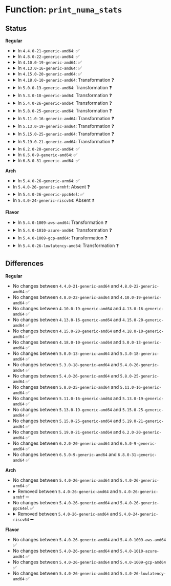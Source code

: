 # Function: <code>print_numa_stats</code>

## Status
<b>Regular</b>
<ul>
<li>
<details>
<summary>In <code>4.4.0-21-generic-amd64</code>: ✅</summary>

```c
void print_numa_stats(struct seq_file * m, int node, long unsigned int tsf, long unsigned int tpf, long unsigned int gsf, long unsigned int gpf)
```

```json
{
  "name": "print_numa_stats",
  "collision_type": "Unique Global",
  "inline_type": "No",
  "funcs": [
    {
      "addr": 18446744071579664272,
      "name": "print_numa_stats",
      "external": true,
      "loc": "kernel/sched/debug.c:512",
      "file": "kernel/sched/debug.c",
      "inline": "seen, unknown",
      "caller_inline": [],
      "caller_func": [
        "kernel/sched/fair.c:show_numa_stats"
      ]
    }
  ],
  "symbols": [
    {
      "addr": 18446744071579664272,
      "name": "print_numa_stats",
      "section": ".text",
      "bind": "STB_GLOBAL",
      "size": 155
    }
  ]
}
```
</details>
</li>
<li>
<details>
<summary>In <code>4.8.0-22-generic-amd64</code>: ✅</summary>

```c
void print_numa_stats(struct seq_file * m, int node, long unsigned int tsf, long unsigned int tpf, long unsigned int gsf, long unsigned int gpf)
```

```json
{
  "name": "print_numa_stats",
  "collision_type": "Unique Global",
  "inline_type": "No",
  "funcs": [
    {
      "addr": 18446744071579682176,
      "name": "print_numa_stats",
      "external": true,
      "loc": "kernel/sched/debug.c:823",
      "file": "kernel/sched/debug.c",
      "inline": "seen, unknown",
      "caller_inline": [],
      "caller_func": [
        "kernel/sched/fair.c:show_numa_stats"
      ]
    }
  ],
  "symbols": [
    {
      "addr": 18446744071579682176,
      "name": "print_numa_stats",
      "section": ".text",
      "bind": "STB_GLOBAL",
      "size": 155
    }
  ]
}
```
</details>
</li>
<li>
<details>
<summary>In <code>4.10.0-19-generic-amd64</code>: ✅</summary>

```c
void print_numa_stats(struct seq_file * m, int node, long unsigned int tsf, long unsigned int tpf, long unsigned int gsf, long unsigned int gpf)
```

```json
{
  "name": "print_numa_stats",
  "collision_type": "Unique Global",
  "inline_type": "No",
  "funcs": [
    {
      "addr": 18446744071579706784,
      "name": "print_numa_stats",
      "external": true,
      "loc": "kernel/sched/debug.c:826",
      "file": "kernel/sched/debug.c",
      "inline": "seen, unknown",
      "caller_inline": [],
      "caller_func": [
        "kernel/sched/fair.c:show_numa_stats"
      ]
    }
  ],
  "symbols": [
    {
      "addr": 18446744071579706784,
      "name": "print_numa_stats",
      "section": ".text",
      "bind": "STB_GLOBAL",
      "size": 155
    }
  ]
}
```
</details>
</li>
<li>
<details>
<summary>In <code>4.13.0-16-generic-amd64</code>: ✅</summary>

```c
void print_numa_stats(struct seq_file * m, int node, long unsigned int tsf, long unsigned int tpf, long unsigned int gsf, long unsigned int gpf)
```

```json
{
  "name": "print_numa_stats",
  "collision_type": "Unique Global",
  "inline_type": "No",
  "funcs": [
    {
      "addr": 18446744071579703024,
      "name": "print_numa_stats",
      "external": true,
      "loc": "kernel/sched/debug.c:840",
      "file": "kernel/sched/debug.c",
      "inline": "seen, unknown",
      "caller_inline": [],
      "caller_func": [
        "kernel/sched/fair.c:show_numa_stats"
      ]
    }
  ],
  "symbols": [
    {
      "addr": 18446744071579703024,
      "name": "print_numa_stats",
      "section": ".text",
      "bind": "STB_GLOBAL",
      "size": 155
    }
  ]
}
```
</details>
</li>
<li>
<details>
<summary>In <code>4.15.0-20-generic-amd64</code>: ✅</summary>

```c
void print_numa_stats(struct seq_file * m, int node, long unsigned int tsf, long unsigned int tpf, long unsigned int gsf, long unsigned int gpf)
```

```json
{
  "name": "print_numa_stats",
  "collision_type": "Unique Global",
  "inline_type": "No",
  "funcs": [
    {
      "addr": 18446744071579734576,
      "name": "print_numa_stats",
      "external": true,
      "loc": "kernel/sched/debug.c:890",
      "file": "kernel/sched/debug.c",
      "inline": "seen, unknown",
      "caller_inline": [],
      "caller_func": [
        "kernel/sched/fair.c:show_numa_stats"
      ]
    }
  ],
  "symbols": [
    {
      "addr": 18446744071579734576,
      "name": "print_numa_stats",
      "section": ".text",
      "bind": "STB_GLOBAL",
      "size": 155
    }
  ]
}
```
</details>
</li>
<li>
<details>
<summary>In <code>4.18.0-10-generic-amd64</code>: Transformation ❓</summary>

```c
void print_numa_stats(struct seq_file * m, int node, long unsigned int tsf, long unsigned int tpf, long unsigned int gsf, long unsigned int gpf)
```

```json
{
  "name": "print_numa_stats",
  "collision_type": "Unique Global",
  "inline_type": "No",
  "funcs": [
    {
      "addr": 0,
      "name": "print_numa_stats",
      "external": true,
      "loc": "kernel/sched/debug.c:842",
      "file": "kernel/sched/debug.c",
      "inline": "seen, unknown",
      "caller_inline": [],
      "caller_func": [
        "kernel/sched/fair.c:show_numa_stats"
      ]
    }
  ],
  "symbols": [
    {
      "addr": 18446744071579771608,
      "name": "print_numa_stats.cold.16",
      "section": ".text",
      "bind": "STB_LOCAL",
      "size": 53
    },
    {
      "addr": 18446744071579763264,
      "name": "print_numa_stats",
      "section": ".text",
      "bind": "STB_GLOBAL",
      "size": 109
    }
  ]
}
```
</details>
</li>
<li>
<details>
<summary>In <code>5.0.0-13-generic-amd64</code>: Transformation ❓</summary>

```c
void print_numa_stats(struct seq_file * m, int node, long unsigned int tsf, long unsigned int tpf, long unsigned int gsf, long unsigned int gpf)
```

```json
{
  "name": "print_numa_stats",
  "collision_type": "Unique Global",
  "inline_type": "No",
  "funcs": [
    {
      "addr": 0,
      "name": "print_numa_stats",
      "external": true,
      "loc": "kernel/sched/debug.c:841",
      "file": "kernel/sched/debug.c",
      "inline": "seen, unknown",
      "caller_inline": [],
      "caller_func": [
        "kernel/sched/fair.c:show_numa_stats"
      ]
    }
  ],
  "symbols": [
    {
      "addr": 18446744071579814440,
      "name": "print_numa_stats.cold.17",
      "section": ".text",
      "bind": "STB_LOCAL",
      "size": 53
    },
    {
      "addr": 18446744071579806144,
      "name": "print_numa_stats",
      "section": ".text",
      "bind": "STB_GLOBAL",
      "size": 109
    }
  ]
}
```
</details>
</li>
<li>
<details>
<summary>In <code>5.3.0-18-generic-amd64</code>: Transformation ❓</summary>

```c
void print_numa_stats(struct seq_file * m, int node, long unsigned int tsf, long unsigned int tpf, long unsigned int gsf, long unsigned int gpf)
```

```json
{
  "name": "print_numa_stats",
  "collision_type": "Unique Global",
  "inline_type": "No",
  "funcs": [
    {
      "addr": 0,
      "name": "print_numa_stats",
      "external": true,
      "loc": "kernel/sched/debug.c:821",
      "file": "kernel/sched/debug.c",
      "inline": "seen, unknown",
      "caller_inline": [],
      "caller_func": [
        "kernel/sched/fair.c:show_numa_stats"
      ]
    }
  ],
  "symbols": [
    {
      "addr": 18446744071579842389,
      "name": "print_numa_stats.cold",
      "section": ".text",
      "bind": "STB_LOCAL",
      "size": 53
    },
    {
      "addr": 18446744071579834304,
      "name": "print_numa_stats",
      "section": ".text",
      "bind": "STB_GLOBAL",
      "size": 109
    }
  ]
}
```
</details>
</li>
<li>
<details>
<summary>In <code>5.4.0-26-generic-amd64</code>: Transformation ❓</summary>

```c
void print_numa_stats(struct seq_file * m, int node, long unsigned int tsf, long unsigned int tpf, long unsigned int gsf, long unsigned int gpf)
```

```json
{
  "name": "print_numa_stats",
  "collision_type": "Unique Global",
  "inline_type": "No",
  "funcs": [
    {
      "addr": 0,
      "name": "print_numa_stats",
      "external": true,
      "loc": "kernel/sched/debug.c:821",
      "file": "kernel/sched/debug.c",
      "inline": "seen, unknown",
      "caller_inline": [],
      "caller_func": [
        "kernel/sched/fair.c:show_numa_stats"
      ]
    }
  ],
  "symbols": [
    {
      "addr": 18446744071579890653,
      "name": "print_numa_stats.cold",
      "section": ".text",
      "bind": "STB_LOCAL",
      "size": 53
    },
    {
      "addr": 18446744071579882624,
      "name": "print_numa_stats",
      "section": ".text",
      "bind": "STB_GLOBAL",
      "size": 109
    }
  ]
}
```
</details>
</li>
<li>
<details>
<summary>In <code>5.8.0-25-generic-amd64</code>: Transformation ❓</summary>

```c
void print_numa_stats(struct seq_file * m, int node, long unsigned int tsf, long unsigned int tpf, long unsigned int gsf, long unsigned int gpf)
```

```json
{
  "name": "print_numa_stats",
  "collision_type": "Unique Global",
  "inline_type": "No",
  "funcs": [
    {
      "addr": 0,
      "name": "print_numa_stats",
      "external": true,
      "loc": "kernel/sched/debug.c:827",
      "file": "kernel/sched/debug.c",
      "inline": "seen, unknown",
      "caller_inline": [],
      "caller_func": [
        "kernel/sched/fair.c:show_numa_stats"
      ]
    }
  ],
  "symbols": [
    {
      "addr": 18446744071579933423,
      "name": "print_numa_stats.cold",
      "section": ".text",
      "bind": "STB_LOCAL",
      "size": 53
    },
    {
      "addr": 18446744071579925536,
      "name": "print_numa_stats",
      "section": ".text",
      "bind": "STB_GLOBAL",
      "size": 109
    }
  ]
}
```
</details>
</li>
<li>
<details>
<summary>In <code>5.11.0-16-generic-amd64</code>: Transformation ❓</summary>

```c
void print_numa_stats(struct seq_file * m, int node, long unsigned int tsf, long unsigned int tpf, long unsigned int gsf, long unsigned int gpf)
```

```json
{
  "name": "print_numa_stats",
  "collision_type": "Unique Global",
  "inline_type": "No",
  "funcs": [
    {
      "addr": 0,
      "name": "print_numa_stats",
      "external": true,
      "loc": "kernel/sched/debug.c:881",
      "file": "kernel/sched/debug.c",
      "inline": "seen, unknown",
      "caller_inline": [],
      "caller_func": [
        "kernel/sched/fair.c:show_numa_stats"
      ]
    }
  ],
  "symbols": [
    {
      "addr": 18446744071591288531,
      "name": "print_numa_stats.cold",
      "section": ".text",
      "bind": "STB_LOCAL",
      "size": 53
    },
    {
      "addr": 18446744071579919408,
      "name": "print_numa_stats",
      "section": ".text",
      "bind": "STB_GLOBAL",
      "size": 109
    }
  ]
}
```
</details>
</li>
<li>
<details>
<summary>In <code>5.13.0-19-generic-amd64</code>: Transformation ❓</summary>

```c
void print_numa_stats(struct seq_file * m, int node, long unsigned int tsf, long unsigned int tpf, long unsigned int gsf, long unsigned int gpf)
```

```json
{
  "name": "print_numa_stats",
  "collision_type": "Unique Global",
  "inline_type": "No",
  "funcs": [
    {
      "addr": 0,
      "name": "print_numa_stats",
      "external": true,
      "loc": "kernel/sched/debug.c:895",
      "file": "kernel/sched/debug.c",
      "inline": "seen, unknown",
      "caller_inline": [],
      "caller_func": [
        "kernel/sched/fair.c:show_numa_stats"
      ]
    }
  ],
  "symbols": [
    {
      "addr": 18446744071591231602,
      "name": "print_numa_stats.cold",
      "section": ".text",
      "bind": "STB_LOCAL",
      "size": 53
    },
    {
      "addr": 18446744071579927664,
      "name": "print_numa_stats",
      "section": ".text",
      "bind": "STB_GLOBAL",
      "size": 109
    }
  ]
}
```
</details>
</li>
<li>
<details>
<summary>In <code>5.15.0-25-generic-amd64</code>: Transformation ❓</summary>

```c
void print_numa_stats(struct seq_file * m, int node, long unsigned int tsf, long unsigned int tpf, long unsigned int gsf, long unsigned int gpf)
```

```json
{
  "name": "print_numa_stats",
  "collision_type": "Unique Global",
  "inline_type": "No",
  "funcs": [
    {
      "addr": 0,
      "name": "print_numa_stats",
      "external": true,
      "loc": "kernel/sched/debug.c:911",
      "file": "kernel/sched/debug.c",
      "inline": "seen, unknown",
      "caller_inline": [],
      "caller_func": [
        "kernel/sched/fair.c:show_numa_stats"
      ]
    }
  ],
  "symbols": [
    {
      "addr": 18446744071592118495,
      "name": "print_numa_stats.cold",
      "section": ".text",
      "bind": "STB_LOCAL",
      "size": 53
    },
    {
      "addr": 18446744071580050912,
      "name": "print_numa_stats",
      "section": ".text",
      "bind": "STB_GLOBAL",
      "size": 109
    }
  ]
}
```
</details>
</li>
<li>
<details>
<summary>In <code>5.19.0-21-generic-amd64</code>: Transformation ❓</summary>

```c
void print_numa_stats(struct seq_file * m, int node, long unsigned int tsf, long unsigned int tpf, long unsigned int gsf, long unsigned int gpf)
```

```json
{
  "name": "print_numa_stats",
  "collision_type": "Unique Global",
  "inline_type": "No",
  "funcs": [
    {
      "addr": 0,
      "name": "print_numa_stats",
      "external": true,
      "loc": "kernel/sched/debug.c:920",
      "file": "kernel/sched/build_utility.c",
      "inline": "seen, unknown",
      "caller_inline": [],
      "caller_func": [
        "kernel/sched/fair.c:show_numa_stats"
      ]
    }
  ],
  "symbols": [
    {
      "addr": 18446744071593887831,
      "name": "print_numa_stats.cold",
      "section": ".text",
      "bind": "STB_LOCAL",
      "size": 53
    },
    {
      "addr": 18446744071580183808,
      "name": "print_numa_stats",
      "section": ".text",
      "bind": "STB_GLOBAL",
      "size": 129
    }
  ]
}
```
</details>
</li>
<li>
<details>
<summary>In <code>6.2.0-20-generic-amd64</code>: ✅</summary>

```c
void print_numa_stats(struct seq_file * m, int node, long unsigned int tsf, long unsigned int tpf, long unsigned int gsf, long unsigned int gpf)
```

```json
{
  "name": "print_numa_stats",
  "collision_type": "Unique Global",
  "inline_type": "No",
  "funcs": [
    {
      "addr": 18446744071580370672,
      "name": "print_numa_stats",
      "external": true,
      "loc": "kernel/sched/debug.c:921",
      "file": "kernel/sched/build_utility.c",
      "inline": "seen, unknown",
      "caller_inline": [],
      "caller_func": [
        "kernel/sched/fair.c:show_numa_stats"
      ]
    }
  ],
  "symbols": [
    {
      "addr": 18446744071580370672,
      "name": "print_numa_stats",
      "section": ".text",
      "bind": "STB_GLOBAL",
      "size": 204
    }
  ]
}
```
</details>
</li>
<li>
<details>
<summary>In <code>6.5.0-9-generic-amd64</code>: ✅</summary>

```c
void print_numa_stats(struct seq_file * m, int node, long unsigned int tsf, long unsigned int tpf, long unsigned int gsf, long unsigned int gpf)
```

```json
{
  "name": "print_numa_stats",
  "collision_type": "Unique Global",
  "inline_type": "No",
  "funcs": [
    {
      "addr": 18446744071580439296,
      "name": "print_numa_stats",
      "external": true,
      "loc": "kernel/sched/debug.c:967",
      "file": "kernel/sched/build_utility.c",
      "inline": "seen, unknown",
      "caller_inline": [],
      "caller_func": [
        "kernel/sched/fair.c:show_numa_stats"
      ]
    }
  ],
  "symbols": [
    {
      "addr": 18446744071580439296,
      "name": "print_numa_stats",
      "section": ".text",
      "bind": "STB_GLOBAL",
      "size": 204
    }
  ]
}
```
</details>
</li>
<li>
<details>
<summary>In <code>6.8.0-31-generic-amd64</code>: ✅</summary>

```c
void print_numa_stats(struct seq_file * m, int node, long unsigned int tsf, long unsigned int tpf, long unsigned int gsf, long unsigned int gpf)
```

```json
{
  "name": "print_numa_stats",
  "collision_type": "Unique Global",
  "inline_type": "No",
  "funcs": [
    {
      "addr": 18446744071580498528,
      "name": "print_numa_stats",
      "external": true,
      "loc": "kernel/sched/debug.c:964",
      "file": "kernel/sched/build_utility.c",
      "inline": "seen, unknown",
      "caller_inline": [],
      "caller_func": [
        "kernel/sched/fair.c:show_numa_stats"
      ]
    }
  ],
  "symbols": [
    {
      "addr": 18446744071580498528,
      "name": "print_numa_stats",
      "section": ".text",
      "bind": "STB_GLOBAL",
      "size": 204
    }
  ]
}
```
</details>
</li>
</ul>
<b>Arch</b>
<ul>
<li>
<details>
<summary>In <code>5.4.0-26-generic-arm64</code>: ✅</summary>

```c
void print_numa_stats(struct seq_file * m, int node, long unsigned int tsf, long unsigned int tpf, long unsigned int gsf, long unsigned int gpf)
```

```json
{
  "name": "print_numa_stats",
  "collision_type": "Unique Global",
  "inline_type": "No",
  "funcs": [
    {
      "addr": 18446603336491085000,
      "name": "print_numa_stats",
      "external": true,
      "loc": "kernel/sched/debug.c:821",
      "file": "kernel/sched/debug.c",
      "inline": "seen, unknown",
      "caller_inline": [],
      "caller_func": [
        "kernel/sched/fair.c:show_numa_stats"
      ]
    }
  ],
  "symbols": [
    {
      "addr": 18446603336491085000,
      "name": "print_numa_stats",
      "section": ".text",
      "bind": "STB_GLOBAL",
      "size": 204
    }
  ]
}
```
</details>
</li>
<li>
In <code>5.4.0-26-generic-armhf</code>: Absent ❓
</li>
<li>
<details>
<summary>In <code>5.4.0-26-generic-ppc64el</code>: ✅</summary>

```c
void print_numa_stats(struct seq_file * m, int node, long unsigned int tsf, long unsigned int tpf, long unsigned int gsf, long unsigned int gpf)
```

```json
{
  "name": "print_numa_stats",
  "collision_type": "Unique Global",
  "inline_type": "No",
  "funcs": [
    {
      "addr": 13835058055283971056,
      "name": "print_numa_stats",
      "external": true,
      "loc": "kernel/sched/debug.c:821",
      "file": "kernel/sched/debug.c",
      "inline": "seen, unknown",
      "caller_inline": [],
      "caller_func": [
        "kernel/sched/fair.c:show_numa_stats"
      ]
    }
  ],
  "symbols": [
    {
      "addr": 13835058055283971056,
      "name": "print_numa_stats",
      "section": ".text",
      "bind": "STB_GLOBAL",
      "size": 256
    }
  ]
}
```
</details>
</li>
<li>
In <code>5.4.0-24-generic-riscv64</code>: Absent ❓
</li>
</ul>
<b>Flavor</b>
<ul>
<li>
<details>
<summary>In <code>5.4.0-1009-aws-amd64</code>: Transformation ❓</summary>

```c
void print_numa_stats(struct seq_file * m, int node, long unsigned int tsf, long unsigned int tpf, long unsigned int gsf, long unsigned int gpf)
```

```json
{
  "name": "print_numa_stats",
  "collision_type": "Unique Global",
  "inline_type": "No",
  "funcs": [
    {
      "addr": 0,
      "name": "print_numa_stats",
      "external": true,
      "loc": "kernel/sched/debug.c:821",
      "file": "kernel/sched/debug.c",
      "inline": "seen, unknown",
      "caller_inline": [],
      "caller_func": [
        "kernel/sched/fair.c:show_numa_stats"
      ]
    }
  ],
  "symbols": [
    {
      "addr": 18446744071579862766,
      "name": "print_numa_stats.cold",
      "section": ".text",
      "bind": "STB_LOCAL",
      "size": 53
    },
    {
      "addr": 18446744071579854752,
      "name": "print_numa_stats",
      "section": ".text",
      "bind": "STB_GLOBAL",
      "size": 109
    }
  ]
}
```
</details>
</li>
<li>
<details>
<summary>In <code>5.4.0-1010-azure-amd64</code>: Transformation ❓</summary>

```c
void print_numa_stats(struct seq_file * m, int node, long unsigned int tsf, long unsigned int tpf, long unsigned int gsf, long unsigned int gpf)
```

```json
{
  "name": "print_numa_stats",
  "collision_type": "Unique Global",
  "inline_type": "No",
  "funcs": [
    {
      "addr": 0,
      "name": "print_numa_stats",
      "external": true,
      "loc": "kernel/sched/debug.c:821",
      "file": "kernel/sched/debug.c",
      "inline": "seen, unknown",
      "caller_inline": [],
      "caller_func": [
        "kernel/sched/fair.c:show_numa_stats"
      ]
    }
  ],
  "symbols": [
    {
      "addr": 18446744071579797709,
      "name": "print_numa_stats.cold",
      "section": ".text",
      "bind": "STB_LOCAL",
      "size": 53
    },
    {
      "addr": 18446744071579789680,
      "name": "print_numa_stats",
      "section": ".text",
      "bind": "STB_GLOBAL",
      "size": 109
    }
  ]
}
```
</details>
</li>
<li>
<details>
<summary>In <code>5.4.0-1009-gcp-amd64</code>: Transformation ❓</summary>

```c
void print_numa_stats(struct seq_file * m, int node, long unsigned int tsf, long unsigned int tpf, long unsigned int gsf, long unsigned int gpf)
```

```json
{
  "name": "print_numa_stats",
  "collision_type": "Unique Global",
  "inline_type": "No",
  "funcs": [
    {
      "addr": 0,
      "name": "print_numa_stats",
      "external": true,
      "loc": "kernel/sched/debug.c:821",
      "file": "kernel/sched/debug.c",
      "inline": "seen, unknown",
      "caller_inline": [],
      "caller_func": [
        "kernel/sched/fair.c:show_numa_stats"
      ]
    }
  ],
  "symbols": [
    {
      "addr": 18446744071579851021,
      "name": "print_numa_stats.cold",
      "section": ".text",
      "bind": "STB_LOCAL",
      "size": 53
    },
    {
      "addr": 18446744071579842992,
      "name": "print_numa_stats",
      "section": ".text",
      "bind": "STB_GLOBAL",
      "size": 109
    }
  ]
}
```
</details>
</li>
<li>
<details>
<summary>In <code>5.4.0-26-lowlatency-amd64</code>: Transformation ❓</summary>

```c
void print_numa_stats(struct seq_file * m, int node, long unsigned int tsf, long unsigned int tpf, long unsigned int gsf, long unsigned int gpf)
```

```json
{
  "name": "print_numa_stats",
  "collision_type": "Unique Global",
  "inline_type": "No",
  "funcs": [
    {
      "addr": 0,
      "name": "print_numa_stats",
      "external": true,
      "loc": "kernel/sched/debug.c:821",
      "file": "kernel/sched/debug.c",
      "inline": "seen, unknown",
      "caller_inline": [],
      "caller_func": [
        "kernel/sched/fair.c:show_numa_stats"
      ]
    }
  ],
  "symbols": [
    {
      "addr": 18446744071579896062,
      "name": "print_numa_stats.cold",
      "section": ".text",
      "bind": "STB_LOCAL",
      "size": 53
    },
    {
      "addr": 18446744071579888032,
      "name": "print_numa_stats",
      "section": ".text",
      "bind": "STB_GLOBAL",
      "size": 109
    }
  ]
}
```
</details>
</li>
</ul>

## Differences
<b>Regular</b>
<ul>
<li>
No changes between <code>4.4.0-21-generic-amd64</code> and <code>4.8.0-22-generic-amd64</code> ✅
</li>
<li>
No changes between <code>4.8.0-22-generic-amd64</code> and <code>4.10.0-19-generic-amd64</code> ✅
</li>
<li>
No changes between <code>4.10.0-19-generic-amd64</code> and <code>4.13.0-16-generic-amd64</code> ✅
</li>
<li>
No changes between <code>4.13.0-16-generic-amd64</code> and <code>4.15.0-20-generic-amd64</code> ✅
</li>
<li>
No changes between <code>4.15.0-20-generic-amd64</code> and <code>4.18.0-10-generic-amd64</code> ✅
</li>
<li>
No changes between <code>4.18.0-10-generic-amd64</code> and <code>5.0.0-13-generic-amd64</code> ✅
</li>
<li>
No changes between <code>5.0.0-13-generic-amd64</code> and <code>5.3.0-18-generic-amd64</code> ✅
</li>
<li>
No changes between <code>5.3.0-18-generic-amd64</code> and <code>5.4.0-26-generic-amd64</code> ✅
</li>
<li>
No changes between <code>5.4.0-26-generic-amd64</code> and <code>5.8.0-25-generic-amd64</code> ✅
</li>
<li>
No changes between <code>5.8.0-25-generic-amd64</code> and <code>5.11.0-16-generic-amd64</code> ✅
</li>
<li>
No changes between <code>5.11.0-16-generic-amd64</code> and <code>5.13.0-19-generic-amd64</code> ✅
</li>
<li>
No changes between <code>5.13.0-19-generic-amd64</code> and <code>5.15.0-25-generic-amd64</code> ✅
</li>
<li>
No changes between <code>5.15.0-25-generic-amd64</code> and <code>5.19.0-21-generic-amd64</code> ✅
</li>
<li>
No changes between <code>5.19.0-21-generic-amd64</code> and <code>6.2.0-20-generic-amd64</code> ✅
</li>
<li>
No changes between <code>6.2.0-20-generic-amd64</code> and <code>6.5.0-9-generic-amd64</code> ✅
</li>
<li>
No changes between <code>6.5.0-9-generic-amd64</code> and <code>6.8.0-31-generic-amd64</code> ✅
</li>
</ul>
<b>Arch</b>
<ul>
<li>
No changes between <code>5.4.0-26-generic-amd64</code> and <code>5.4.0-26-generic-arm64</code> ✅
</li>
<li>
<details>
<summary>Removed between <code>5.4.0-26-generic-amd64</code> and <code>5.4.0-26-generic-armhf</code> ➖</summary>

```c
void print_numa_stats(struct seq_file * m, int node, long unsigned int tsf, long unsigned int tpf, long unsigned int gsf, long unsigned int gpf)
```
</details>
</li>
<li>
No changes between <code>5.4.0-26-generic-amd64</code> and <code>5.4.0-26-generic-ppc64el</code> ✅
</li>
<li>
<details>
<summary>Removed between <code>5.4.0-26-generic-amd64</code> and <code>5.4.0-24-generic-riscv64</code> ➖</summary>

```c
void print_numa_stats(struct seq_file * m, int node, long unsigned int tsf, long unsigned int tpf, long unsigned int gsf, long unsigned int gpf)
```
</details>
</li>
</ul>
<b>Flavor</b>
<ul>
<li>
No changes between <code>5.4.0-26-generic-amd64</code> and <code>5.4.0-1009-aws-amd64</code> ✅
</li>
<li>
No changes between <code>5.4.0-26-generic-amd64</code> and <code>5.4.0-1010-azure-amd64</code> ✅
</li>
<li>
No changes between <code>5.4.0-26-generic-amd64</code> and <code>5.4.0-1009-gcp-amd64</code> ✅
</li>
<li>
No changes between <code>5.4.0-26-generic-amd64</code> and <code>5.4.0-26-lowlatency-amd64</code> ✅
</li>
</ul>
